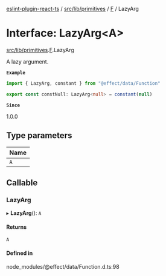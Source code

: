 [eslint-plugin-react-ts](../README.md) / [src/lib/primitives](../modules/src_lib_primitives.md) / [F](../modules/src_lib_primitives.F.md) / LazyArg

# Interface: LazyArg<A\>

[src/lib/primitives](../modules/src_lib_primitives.md).[F](../modules/src_lib_primitives.F.md).LazyArg

A lazy argument.

**`Example`**

```ts
import { LazyArg, constant } from "@effect/data/Function"

export const constNull: LazyArg<null> = constant(null)
```

**`Since`**

1.0.0

## Type parameters

| Name |
| :------ |
| `A` |

## Callable

### LazyArg

▸ **LazyArg**(): `A`

#### Returns

`A`

#### Defined in

node_modules/@effect/data/Function.d.ts:98
